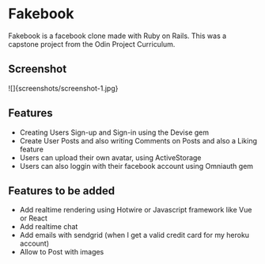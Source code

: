 # Fakebook

Fakebook is a facebook clone made with Ruby on Rails. This was a capstone project from the
Odin Project Curriculum. 

## Screenshot 

![]{screenshots/screenshot-1.jpg}

## Features 

* Creating Users Sign-up and Sign-in using the Devise gem
* Create User Posts and also writing Comments on Posts and also a Liking feature
* Users can upload their own avatar, using ActiveStorage
* Users can also loggin with their facebook account using Omniauth gem 

## Features to be added 

* Add realtime rendering using Hotwire or Javascript framework like Vue or React
* Add realtime chat
* Add emails with sendgrid (when I get a valid credit card for my heroku account)
* Allow to Post with images

